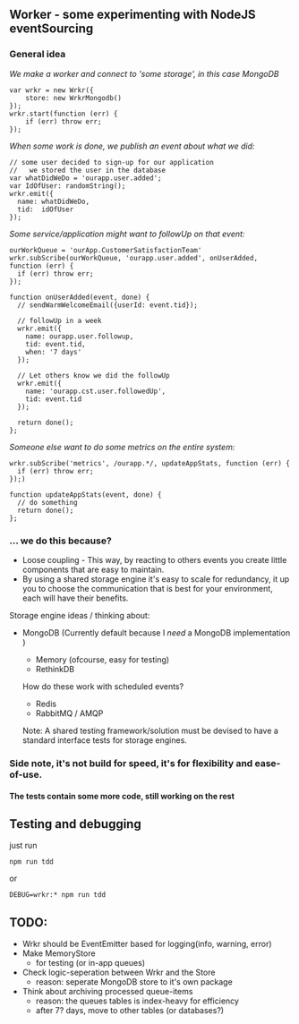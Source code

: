 ## Worker - some experimenting with NodeJS eventSourcing

### General idea

  *We make a worker and connect to 'some storage', in this case MongoDB*

 	var wrkr = new Wrkr({
  		store: new WrkrMongodb()
	});
	wrkr.start(function (err) {
		if (err) throw err;
	});

  *When some work is done, we publish an event about what we did:*

    // some user decided to sign-up for our application
    //   we stored the user in the database
    var whatDidWeDo = 'ourapp.user.added';
    var IdOfUser: randomString();
    wrkr.emit({
      name: whatDidWeDo,
      tid:  idOfUser
    });

  *Some service/application might want to followUp on that event:*

    ourWorkQueue = 'ourApp.CustomerSatisfactionTeam'
    wrkr.subScribe(ourWorkQueue, 'ourapp.user.added', onUserAdded, function (err) {
      if (err) throw err;
    });

    function onUserAdded(event, done) {
      // sendWarmWelcomeEmail({userId: event.tid});

      // followUp in a week
      wrkr.emit({
        name: ourapp.user.followup,
        tid: event.tid,
        when: '7 days'
      });

      // Let others know we did the followUp
      wrkr.emit({
        name: 'ourapp.cst.user.followedUp',
        tid: event.tid
      });

      return done();
    };

  *Someone else want to do some metrics on the entire system:*

    wrkr.subScribe('metrics', /ourapp.*/, updateAppStats, function (err) {
      if (err) throw err;
    });)

    function updateAppStats(event, done) {
      // do something
      return done();
    };

### ... we do this because?

  * Loose coupling - This way, by reacting to others events you create little components that are easy to maintain.
  * By using a shared storage engine it's easy to scale for redundancy, it up you to choose the communication that is best for your environment, each will have their benefits.

  Storage engine ideas / thinking about:

  * MongoDB (Currently default because I *need* a MongoDB implementation )

    * Memory (ofcourse, easy for testing)
    * RethinkDB

	How do these work with scheduled events?

    * Redis
    * RabbitMQ / AMQP

	Note: A shared testing framework/solution must be devised to have a standard interface tests for storage engines.

### Side note, it's not build for speed, it's for flexibility and ease-of-use.


####  The tests contain some more code, still working on the rest

## Testing and debugging

just run

    npm run tdd

or

    DEBUG=wrkr:* npm run tdd


## TODO:

* Wrkr should be EventEmitter based for logging(info, warning, error)
* Make MemoryStore
  * for testing (or in-app queues)
* Check logic-seperation between Wrkr and the Store
  * reason: seperate MongoDB store to it's own package
* Think about archiving processed queue-items
  * reason: the queues tables is index-heavy for efficiency
  * after 7? days, move to other tables (or databases?)
